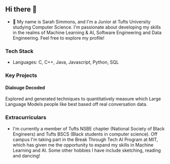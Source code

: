 ## Hi there 👋

- 🌱 My name is Sarah Simmons, and I'm a Junior at Tufts University studying Computer Science. I'm passionate about developing my skills in the realms of Machine Learning & AI, Software Engineering and Data Engineering. Feel free to explore my profile!

### Tech Stack
- Languages: C, C++, Java, Javascript, Python, SQL

### Key Projects
#### Dialouge Decoded
Explored and generated techniques to quantitatively measure which Large Language Models people like best based off real conversation data.

### Extracurriculars
- I'm currently a member of Tufts NSBE chapter (National Society of Black Engineers) and Tufts BSCS (Black students in computer science). Off campus I'm taking part in the Break Through Tech AI Program at MIT, which has given me the opportunity to expand my skills in Machine Learning and AI. Some other hobbies I have include sketching, reading and dancing!


<!--
**SarahSimmmons/SarahSimmmons** is a ✨ _special_ ✨ repository because its `README.md` (this file) appears on your GitHub profile.

Here are some ideas to get you started:

- 🔭 I’m currently working on ...
- 🌱 I’m currently learning ...
- 👯 I’m looking to collaborate on ...
- 🤔 I’m looking for help with ...
- 💬 Ask me about ...
- 📫 How to reach me: ...
- 😄 Pronouns: ...
- ⚡ Fun fact: ...
-->
